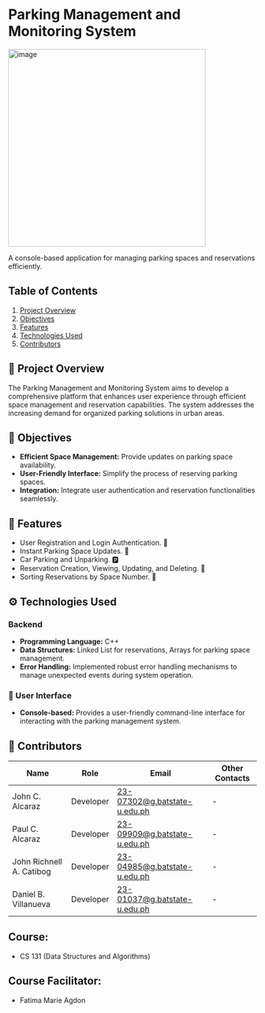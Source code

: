 # Parking Management and Monitoring System

<img src="https://github.com/user-attachments/assets/e39d5641-da1f-4843-ac54-25cd367badae" alt="image" style="width: 400px; background-color: transparent;">

A console-based application for managing parking spaces and reservations efficiently.

## Table of Contents
1. [Project Overview](#-project-overview)
2. [Objectives](#-objectives)
3. [Features](#-features)
4. [Technologies Used](#-technologies-used)
5. [Contributors](#-contributors)

## 🚗 Project Overview
The Parking Management and Monitoring System aims to develop a comprehensive platform that enhances user experience through efficient space management and reservation capabilities. The system addresses the increasing demand for organized parking solutions in urban areas.

## 🎯 Objectives
- **Efficient Space Management:** Provide updates on parking space availability.
- **User-Friendly Interface:** Simplify the process of reserving parking spaces.
- **Integration:** Integrate user authentication and reservation functionalities seamlessly.

## 🚀 Features
- User Registration and Login Authentication. 🔐
- Instant Parking Space Updates. 🚗
- Car Parking and Unparking. 🅿️
- Reservation Creation, Viewing, Updating, and Deleting. 📅
- Sorting Reservations by Space Number. 🔢

## ⚙️ Technologies Used
### Backend
- **Programming Language:** C++
- **Data Structures:** Linked List for reservations, Arrays for parking space management.
- **Error Handling:** Implemented robust error handling mechanisms to manage unexpected events during system operation.

### 👥 User Interface
- **Console-based:** Provides a user-friendly command-line interface for interacting with the parking management system.

## 👷‍ Contributors
| Name                    | Role       | Email                          | Other Contacts        |
|-------------------------|------------|--------------------------------|-----------------------|
| John C. Alcaraz         | Developer  | 23-07302@g.batstate-u.edu.ph   | -                     |
| Paul C. Alcaraz         | Developer  | 23-09909@g.batstate-u.edu.ph   | -                     |
| John Richnell A. Catibog | Developer | 23-04985@g.batstate-u.edu.ph   | -                     |
| Daniel B. Villanueva    | Developer  | 23-01037@g.batstate-u.edu.ph   | -                     |

## Course: 
- CS 131 (Data Structures and Algorithms)
## Course Facilitator: 
- Fatima Marie Agdon
